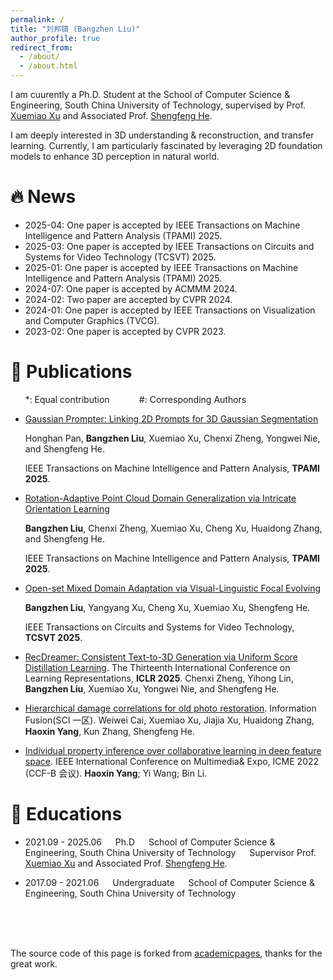 ```yaml
---
permalink: /
title: "刘邦镇 (Bangzhen Liu)"
author_profile: true
redirect_from: 
  - /about/
  - /about.html
---
```


I am cuurently a Ph.D. Student at the School of Computer Science & Engineering, South China University of Technology, supervised by Prof. [Xuemiao Xu](https://www2.scut.edu.cn/cs/2017/0629/c22284a328094/page.htm) and Associated Prof. [Shengfeng He](https://shengfenghe.github.io/index).

I am deeply interested in 3D understanding & reconstruction, and transfer learning. Currently, I am particularly fascinated by leveraging 2D foundation models to enhance 3D perception in natural world.


# 🔥 News
<span class='anchor' id='-news'></span>
* 2025-04: One paper is accepted by IEEE Transactions on Machine Intelligence and Pattern Analysis (TPAMI) 2025.
* 2025-03: One paper is accepted by IEEE Transactions on Circuits and Systems for Video Technology (TCSVT) 2025.
* 2025-01: One paper is accepted by IEEE Transactions on Machine Intelligence and Pattern Analysis (TPAMI) 2025.
* 2024-07: One paper is accepted by ACMMM 2024.
* 2024-02: Two paper are accepted by CVPR 2024.
* 2024-01: One paper is accepted by IEEE Transactions on Visualization and Computer Graphics (TVCG).
* 2023-02: One paper is accepted by CVPR 2023.



# 📝 Publications
<span class='anchor' id='-publications'></span>
 &nbsp;&nbsp;&nbsp;&nbsp;&nbsp;&nbsp;*: Equal contribution &nbsp;&nbsp;&nbsp;&nbsp;&nbsp;&nbsp;&nbsp;&nbsp;&nbsp;&nbsp; #: Corresponding Authors
* [Gaussian Prompter: Linking 2D Prompts for 3D Gaussian Segmentation]()

  Honghan Pan, **Bangzhen Liu**, Xuemiao Xu, Chenxi Zheng, Yongwei Nie, and Shengfeng He.

  IEEE Transactions on Machine Intelligence and Pattern Analysis, **TPAMI 2025**. 

* [Rotation-Adaptive Point Cloud Domain Generalization via Intricate Orientation Learning](https://arxiv.org/abs/2502.02247) 

  **Bangzhen Liu**, Chenxi Zheng, Xuemiao Xu, Cheng Xu, Huaidong Zhang, and Shengfeng He.

  IEEE Transactions on Machine Intelligence and Pattern Analysis, **TPAMI 2025**. 


* [Open-set Mixed Domain Adaptation via Visual-Linguistic Focal Evolving](https://ieeexplore.ieee.org/abstract/document/10926517)

  **Bangzhen Liu**, Yangyang Xu, Cheng Xu, Xuemiao Xu, Shengfeng He.

  IEEE Transactions on Circuits and Systems for Video Technology, **TCSVT 2025**. 
 
* [RecDreamer: Consistent Text-to-3D Generation via Uniform Score Distillation Learning](https://arxiv.org/abs/2502.12640). The Thirteenth International Conference on Learning Representations, **ICLR 2025**. Chenxi Zheng, Yihong Lin, **Bangzhen Liu**, Xuemiao Xu, Yongwei Nie, and Shengfeng He.
* [Hierarchical damage correlations for old photo restoration](https://www.sciencedirect.com/science/article/pii/S1566253524001180). Information Fusion(SCI 一区). Weiwei Cai, Xuemiao Xu, Jiajia Xu, Huaidong Zhang, **Haoxin Yang**, Kun Zhang, Shengfeng He.
* [Individual property inference over collaborative learning in deep feature space](https://ieeexplore.ieee.org/document/9859857). IEEE International Conference on Multimedia& Expo, ICME 2022 (CCF-B 会议). **Haoxin Yang**; Yi Wang; Bin Li.


<!-- # 🧾 Patents -->

# 📕 Educations
<span class='anchor' id='-education'></span>
* 2021.09 - 2025.06 
&emsp; Ph.D
&emsp; School of Computer Science & Engineering, South China University of Technology
&emsp; Supervisor Prof. [Xuemiao Xu](https://scholar.google.com/citations?user=lFtJq3MAAAAJ&hl=zh-CN&oi=ao) and Associated Prof. [Shengfeng He](https://shengfenghe.github.io/index).

* 2017.09 - 2021.06 
&emsp; Undergraduate
&emsp; School of Computer Science & Engineering, South China University of Technology

<!-- # 🛠️ Projects
<span class='anchor' id='-projects'></span>
* Intelligent Vision Vending Machine -- Key technologies: YOLO obb detection and tracking, image retrieval. -->


<br/>

<br/>

<br/>

The source code of this page is forked from [academicpages](https://github.com/academicpages/academicpages.github.io), thanks for the great work.
